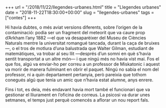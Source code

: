 +++
url = "/2018/11/22/llegendes-urbanes.html"
title = "Llegendes urbanes"
date = "2018-11-22T18:30:00+00:00"
slug = "llegendes-urbanes"
tags = ["contes"]
+++

<p>Hi havia dubtes, o més aviat versions diferents, sobre l’origen de la contaminació: podia ser un fragment del meteorit que va caure prop d’Arkham l’any 1882 —el que va desaparèixer del Museu de Ciències Naturals mentre la universitat romangué tancada, durant la caça de bruixes—, o el tros de motlura d’una balustrada que Walter Gilman, estudiant de matemàtiques, va trobar al seu llit —després d’un somni en què s’havia sentit transportat a un altre món— i que ningú més no havia vist mai. Fos el que fos, algú va enviar-ho per correu a un professor de Miskatonic i aquest va morir de manera fulminant en obrir el paquet. Ningú no sabia el nom del professor, ni a quin departament pertanyia, però pareixia que tothom conegués algú que tenia un amic que n’havia estat alumne, anys enrere.</p>

<p>Fins i tot, es deia, més endavant havia mort també el funcionari que va gestionar el lliurament en l’oficina de correus. La psicosi va durar unes setmanes, el temps just perquè comencés a aflorar un nou report fals.</p>
